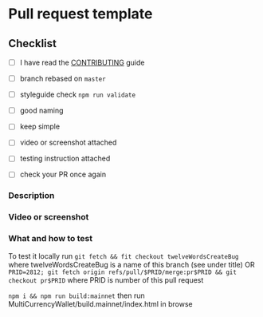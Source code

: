 # Pull request template

## Checklist

<!-- You have to tick all the boxes -->

- [ ] I have read the [CONTRIBUTING](https://github.com/swaponline/swap.react/wiki/CONTRIBUTING) guide
- [ ] branch rebased on `master`
- [ ] styleguide check `npm run validate`
- [ ] good naming
- [ ] keep simple
- [ ] video or screenshot attached
- [ ] testing instruction attached
- [ ] check your PR once again


### Description

<!-- Include issue number and motivation for these code changes -->




### Video or screenshot

<!-- Paste video or screenshots -->




### What and how to test

<!-- What reviewer should do? -->

To test it locally run ```git fetch && fit checkout twelveWordsCreateBug``` where twelveWordsCreateBug is a name of this branch (see under title) OR ```PRID=2812; git fetch origin refs/pull/$PRID/merge:pr$PRID && git checkout pr$PRID``` where PRID is number of this pull request

```npm i && npm run build:mainnet``` then run MultiCurrencyWallet/build.mainnet/index.html in browse

